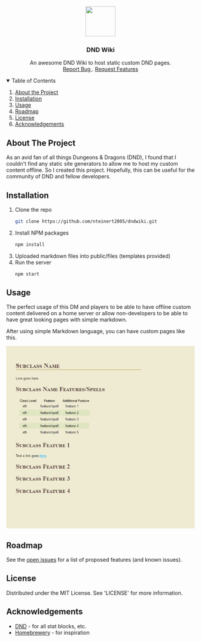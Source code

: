 <!-- project logo -->
<br />
<p align='center'>
    <a href="#">
        <img src="https://i.pinimg.com/originals/48/cb/53/48cb5349f515f6e59edc2a4de294f439.png" width=80" height="80">
    </a>
    <h3 align="center">DND Wiki </h3>
    <p align='center'>
        An awesome DND Wiki to host static custom DND pages.
        <br />
        <a href="https://github.com/nteinert2005/dndwiki/issues"> Report Bug </a>
        .
        <a href="https://github.com/nteinert2005/dndwiki/issues"> Request Features </a>
    </p>
</p>

<details open='open'>
    <summary>Table of Contents</summary>
    <ol>
        <li><a href="#about-the-project"> About the Project </a></li>
        <li><a href="#installation">Installation</a></li>
        <li><a href="#usage">Usage</a></li>
        <li><a href="#roadmap">Roadmap </a></li>
        <li><a href="#license">License</a></li>
        <li><a href="#acknowledgements">Acknowledgements</a></li>
    </ol>
</details>

## About The Project
As an avid fan of all things Dungeons & Dragons (DND), I found that I couldn't find any static site generators to allow me to host my custom content offline. So I created this project. Hopefully, this can be useful for the community of DND and fellow developers.

## Installation
1. Clone the repo 
    ```sh
    git clone https://github.com/nteinert2005/dndwiki.git
    ```
2. Install NPM packages
    ```sh
    npm install 
    ```
3. Uploaded markdown files into public/files (templates provided)
4. Run the server
    ```sh
    npm start
    ```

## Usage
The perfect usage of this DM and players to be able to have offline custom content delivered on a home server or allow non-developers to be able to have great looking pages with simple markdown. 

After using simple Markdown language, you can have custom pages like this. 

<a href="#">
    <img src="https://github.com/nteinert2005/dndwiki/blob/main/images/sample.PNG">
</a>

## Roadmap
See the [open issues](https://github.com/nteinert2005/dndwikiissues) for a list of proposed features (and known issues).

## License 

Distributed under the MIT License. See 'LICENSE' for more information.

## Acknowledgements 
* [DND](https://www.dndbeyond.com/) - for all stat blocks, etc.
* [Homebrewery](https://homebrewery.naturalcrit.com/) - for inspiration